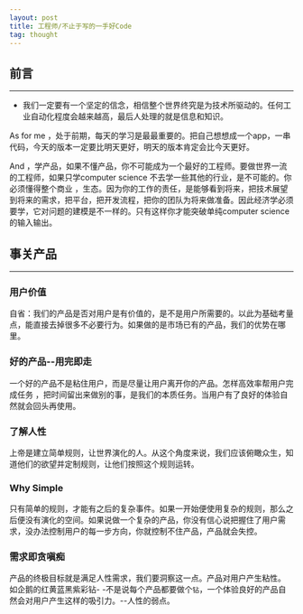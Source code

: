 ```yaml
---
layout: post
title: 工程师/不止于写的一手好Code
tag: thought
---
```

## 前言
---
  -  我们一定要有一个坚定的信念，相信整个世界终究是为技术所驱动的。任何工业自动化程度会越来越高，最后人处理的就是信息和知识。

   As for me ，处于前期，每天的学习是最最重要的。把自己想想成一个app，一串代码，今天的版本一定要比明天更好，明天的版本肯定会比今天更好。

  And ，学产品，如果不懂产品，你不可能成为一个最好的工程师。要做世界一流的工程师，如果只学computer science 不去学一些其他的行业，是不可能的。你必须懂得整个商业 ，生态。因为你的工作的责任，是能够看到将来，把技术展望到将来的需求，把平台，把开发流程，把你的团队为将来做准备。因此经济学必须要学，它对问题的建模是不一样的。只有这样你才能突破单纯computer science的输入输出。



## 事关产品
---

### 用户价值

自省：我们的产品是否对用户是有价值的，是不是用户所需要的。以此为基础考量点，能直接去掉很多不必要行为。如果做的是市场已有的产品，我们的优势在哪里。


### 好的产品--用完即走
一个好的产品不是粘住用户，而是尽量让用户离开你的产品。怎样高效率帮用户完成任务
，把时间留出来做别的事，是我们的本质任务。当用户有了良好的体验自然就会回头再使用。


### 了解人性
上帝是建立简单规则，让世界演化的人。从这个角度来说，我们应该俯瞰众生，知道他们的欲望并定制规则，让他们按照这个规则运转。


### Why Simple
只有简单的规则，才能有之后的复杂事件。如果一开始便使用复杂的规则，那么之后便没有演化的空间。如果说做一个复杂的产品，你没有信心说把握住了用户需求，没办法控制用户的每一步方向，你就控制不住产品，产品就会失控。

### 需求即贪嗔痴
产品的终极目标就是满足人性需求，我们要洞察这一点。产品对用户产生粘性。
如企鹅的红黄蓝黑紫彩钻- -不是说每个产品都要做个`钻`，一个体验良好的产品自然会对用户产生这样的吸引力。--人性的弱点。
